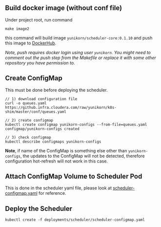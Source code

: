 ## Build docker image (without conf file)

Under project root, run command

```
make image2
```

this command will build image `yunikorn/scheduler-core:0.1.10` and push this image to [DockerHub](https://cloud.docker.com/u/yunikorn/repository/docker/yunikorn/scheduler-core).

_Note, push requires docker login using user `yunikorn`. You might need to comment out the push step from the Makefile or replace it with some other repository you have permission to._ 

## Create ConfigMap

This must be done before deploying the scheduler.

```
// 1) download configuration file
curl -o queues.yaml https://github.infra.cloudera.com/raw/yunikorn/k8s-shim/master/conf/queues.yaml

// 2) create configmap
kubectl create configmap yunikorn-configs --from-file=queues.yaml
configmap/yunikorn-configs created

// 3) check configmap
kubectl describe configmaps yunikorn-configs
```

**Note**, if name of the ConfigMap is something else other than `yunikorn-configs`, the updates to the ConfigMap will not be detected, therefore configuration hot-refresh will not work in this case.

## Attach ConfigMap Volume to Scheduler Pod

This is done in the scheduler yaml file, please look at [scheduler-configmap.yaml](../deployments/scheduler/scheduler-configmap.yaml)
for reference.


## Deploy the Scheduler

```
kubectl create -f deployments/scheduler/scheduler-configmap.yaml
```





